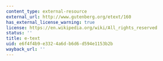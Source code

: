 ```yaml
---
content_type: external-resource
external_url: http://www.gutenberg.org/etext/160
has_external_license_warning: true
license: https://en.wikipedia.org/wiki/All_rights_reserved
status: ''
title: e-text
uid: e6f4f4b9-e332-4a6d-b6d6-d594e1153b2b
wayback_url: ''
---
```

